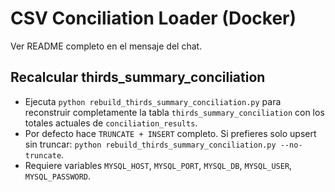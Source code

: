 # CSV Conciliation Loader (Docker)
Ver README completo en el mensaje del chat.

## Recalcular thirds_summary_conciliation

- Ejecuta `python rebuild_thirds_summary_conciliation.py` para reconstruir completamente la tabla `thirds_summary_conciliation` con los totales actuales de `conciliation_results`.
- Por defecto hace `TRUNCATE + INSERT` completo. Si prefieres solo upsert sin truncar: `python rebuild_thirds_summary_conciliation.py --no-truncate`.
- Requiere variables `MYSQL_HOST`, `MYSQL_PORT`, `MYSQL_DB`, `MYSQL_USER`, `MYSQL_PASSWORD`.
